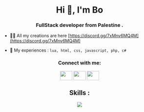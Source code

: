 <h1 align="center">Hi 👋, I'm Bo</h1>
<h3 align="center">FullStack developer from Palestine .</h3>

- 👨‍💻 All my creations are here [https://discord.gg/7xMnv6MQ4M](https://discord.gg/7xMnv6MQ4M)

- 💬 My experiences : `lua, html, css, javascript, php, c#`

<h3 align="center">Connect with me:</h3>
<p align="center">
<a href="https://GermanyTeam.shop"><img align="center" src="https://raw.githubusercontent.com/rahuldkjain/github-profile-readme-generator/master/src/images/icons/Social/devto.svg" alt="" height="30" width="40" /></a>
<a href="https://www.youtube.com/channel/UCDpFE0kGUcMI2QacR6ceGJg" target="blank"><img align="center" src="https://raw.githubusercontent.com/rahuldkjain/github-profile-readme-generator/master/src/images/icons/Social/youtube.svg" alt="" height="30" width="40" /></a>
<a href="https://discord.gg/7xMnv6MQ4M" target="blank"><img align="center" src="https://raw.githubusercontent.com/rahuldkjain/github-profile-readme-generator/master/src/images/icons/Social/discord.svg" alt="" height="30" width="40" /></a>
</p>

<h2 align="center">Skills :</h2>

<p align="center">
  <a href="https://skillicons.dev">
    <img src="https://skillicons.dev/icons?i=php,lua,js,css,html,c#" />
  </a>
</p>

<p align="center">&nbsp;<img align="center" src="https://github-readme-stats.vercel.app/api?username=Bo-PS&show_icons=true&theme=dark&title_color=970202&text_color=c0b9b9&hide_border=true&locale=en" alt="" /></p>
